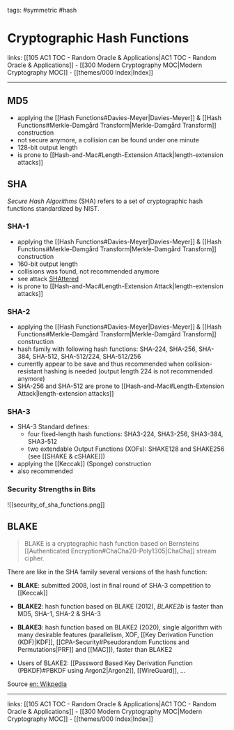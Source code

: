 tags: #symmetric #hash

# Cryptographic Hash Functions

links: [[105 AC1 TOC - Random Oracle & Applications|AC1 TOC - Random Oracle & Applications]] - [[300 Modern Cryptography MOC|Modern Cryptography MOC]] - [[themes/000 Index|Index]]

---

## MD5

- applying the [[Hash Functions#Davies-Meyer|Davies-Meyer]] & [[Hash Functions#Merkle-Damgård Transform|Merkle-Damgård Transform]] construction
- not secure anymore, a collision can be found under one minute
- 128-bit output length
- is prone to [[Hash-and-Mac#Length-Extension Attack|length-extension attacks]]

## SHA

*Secure Hash Algorithms* (SHA) refers to a set of cryptographic hash functions standardized by NIST.

### SHA-1

- applying the [[Hash Functions#Davies-Meyer|Davies-Meyer]] & [[Hash Functions#Merkle-Damgård Transform|Merkle-Damgård Transform]] construction
- 160-bit output length
- collisions was found, not recommended anymore
- see attack [SHAttered](https://shattered.io/)
- is prone to [[Hash-and-Mac#Length-Extension Attack|length-extension attacks]]

### SHA-2

- applying the [[Hash Functions#Davies-Meyer|Davies-Meyer]] & [[Hash Functions#Merkle-Damgård Transform|Merkle-Damgård Transform]] construction
- hash family with following hash functions: SHA-224, SHA-256, SHA-384, SHA-512, SHA-512/224, SHA-512/256
- currently appear to be save and thus recommended when collision-resistant hashing is needed (output length 224 is not recommended anymore)
- SHA-256 and SHA-512 are prone to [[Hash-and-Mac#Length-Extension Attack|length-extension attacks]]

### SHA-3

- SHA-3 Standard defines:
	- four fixed-length hash functions: SHA3-224, SHA3-256, SHA3-384, SHA3-512
	- two extendable Output Functions (XOFs): SHAKE128 and SHAKE256 (see [[SHAKE & cSHAKE]])
- applying the [[Keccak]] (Sponge) construction
- also recommended


### Security Strengths in Bits

![[security_of_sha_functions.png]]

## BLAKE

> BLAKE is a cryptographic hash function based on Bernsteins [[Authenticated Encryption#ChaCha20-Poly1305|ChaCha]] stream cipher.

There are like in the SHA family several versions of the hash function:

- **BLAKE**: submitted 2008, lost in final round of SHA-3 competition to [[Keccak]]
- **BLAKE2**: hash function based on BLAKE (2012), *BLAKE2b* is faster than MD5, SHA-1, SHA-2 & SHA-3
- **BLAKE3**: hash function based on BLAKE2 (2020), single algorithm with many desirable features (parallelism, XOF, [[Key Derivation Function (KDF)|KDF]], [[CPA-Security#Pseudorandom Functions and Permutations|PRF]] and [[MAC]]), faster than BLAKE2

- Users of BLAKE2: [[Password Based Key Derivation Function (PBKDF)#PBKDF using Argon2|Argon2]], [[WireGuard]], ...

Source [en: Wikpedia](https://en.wikipedia.org/wiki/BLAKE_(hash_function))

---
links: [[105 AC1 TOC - Random Oracle & Applications|AC1 TOC - Random Oracle & Applications]] - [[300 Modern Cryptography MOC|Modern Cryptography MOC]] - [[themes/000 Index|Index]]